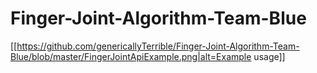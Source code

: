 # Finger-Joint-Algorithm-Team-Blue
[[https://github.com/genericallyTerrible/Finger-Joint-Algorithm-Team-Blue/blob/master/FingerJointApiExample.png|alt=Example usage]]
